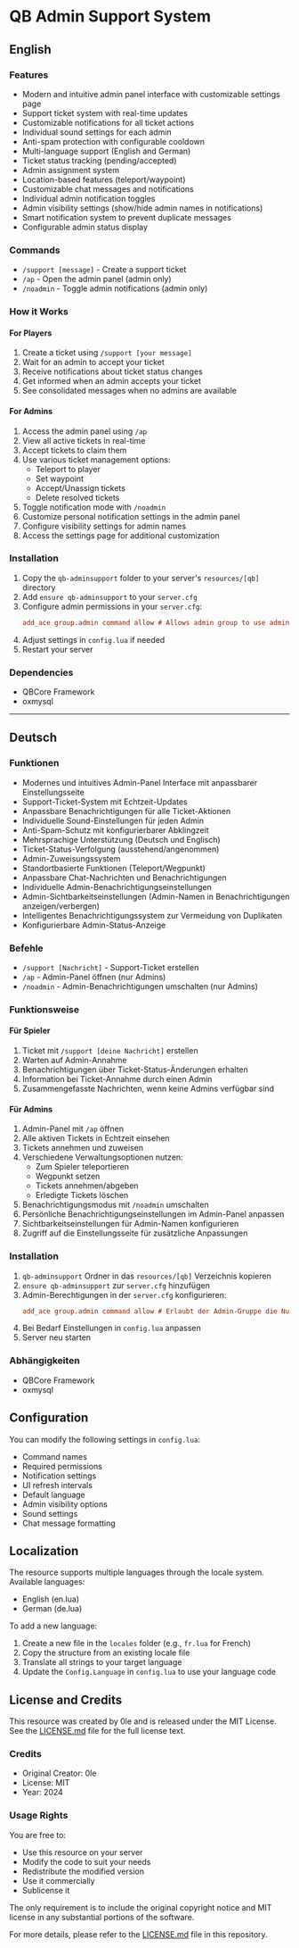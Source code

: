 # QB Admin Support System

## English

### Features
- Modern and intuitive admin panel interface with customizable settings page
- Support ticket system with real-time updates
- Customizable notifications for all ticket actions
- Individual sound settings for each admin
- Anti-spam protection with configurable cooldown
- Multi-language support (English and German)
- Ticket status tracking (pending/accepted)
- Admin assignment system
- Location-based features (teleport/waypoint)
- Customizable chat messages and notifications
- Individual admin notification toggles
- Admin visibility settings (show/hide admin names in notifications)
- Smart notification system to prevent duplicate messages
- Configurable admin status display


### Commands
- `/support [message]` - Create a support ticket
- `/ap` - Open the admin panel (admin only)
- `/noadmin` - Toggle admin notifications (admin only)

### How it Works
#### For Players
1. Create a ticket using `/support [your message]`
2. Wait for an admin to accept your ticket
3. Receive notifications about ticket status changes
4. Get informed when an admin accepts your ticket
5. See consolidated messages when no admins are available

#### For Admins
1. Access the admin panel using `/ap`
2. View all active tickets in real-time
3. Accept tickets to claim them
4. Use various ticket management options:
   - Teleport to player
   - Set waypoint
   - Accept/Unassign tickets
   - Delete resolved tickets
5. Toggle notification mode with `/noadmin`
6. Customize personal notification settings in the admin panel
7. Configure visibility settings for admin names
8. Access the settings page for additional customization

### Installation
1. Copy the `qb-adminsupport` folder to your server's `resources/[qb]` directory
2. Add `ensure qb-adminsupport` to your `server.cfg`
3. Configure admin permissions in your `server.cfg`:
   ```cfg
   add_ace group.admin command allow # Allows admin group to use admin commands
   ```
4. Adjust settings in `config.lua` if needed
5. Restart your server

### Dependencies
- QBCore Framework
- oxmysql

---

## Deutsch

### Funktionen
- Modernes und intuitives Admin-Panel Interface mit anpassbarer Einstellungsseite
- Support-Ticket-System mit Echtzeit-Updates
- Anpassbare Benachrichtigungen für alle Ticket-Aktionen
- Individuelle Sound-Einstellungen für jeden Admin
- Anti-Spam-Schutz mit konfigurierbarer Abklingzeit
- Mehrsprachige Unterstützung (Deutsch und Englisch)
- Ticket-Status-Verfolgung (ausstehend/angenommen)
- Admin-Zuweisungssystem
- Standortbasierte Funktionen (Teleport/Wegpunkt)
- Anpassbare Chat-Nachrichten und Benachrichtigungen
- Individuelle Admin-Benachrichtigungseinstellungen
- Admin-Sichtbarkeitseinstellungen (Admin-Namen in Benachrichtigungen anzeigen/verbergen)
- Intelligentes Benachrichtigungssystem zur Vermeidung von Duplikaten
- Konfigurierbare Admin-Status-Anzeige

### Befehle
- `/support [Nachricht]` - Support-Ticket erstellen
- `/ap` - Admin-Panel öffnen (nur Admins)
- `/noadmin` - Admin-Benachrichtigungen umschalten (nur Admins)

### Funktionsweise
#### Für Spieler
1. Ticket mit `/support [deine Nachricht]` erstellen
2. Warten auf Admin-Annahme
3. Benachrichtigungen über Ticket-Status-Änderungen erhalten
4. Information bei Ticket-Annahme durch einen Admin
5. Zusammengefasste Nachrichten, wenn keine Admins verfügbar sind

#### Für Admins
1. Admin-Panel mit `/ap` öffnen
2. Alle aktiven Tickets in Echtzeit einsehen
3. Tickets annehmen und zuweisen
4. Verschiedene Verwaltungsoptionen nutzen:
   - Zum Spieler teleportieren
   - Wegpunkt setzen
   - Tickets annehmen/abgeben
   - Erledigte Tickets löschen
5. Benachrichtigungsmodus mit `/noadmin` umschalten
6. Persönliche Benachrichtigungseinstellungen im Admin-Panel anpassen
7. Sichtbarkeitseinstellungen für Admin-Namen konfigurieren
8. Zugriff auf die Einstellungsseite für zusätzliche Anpassungen

### Installation
1. `qb-adminsupport` Ordner in das `resources/[qb]` Verzeichnis kopieren
2. `ensure qb-adminsupport` zur `server.cfg` hinzufügen
3. Admin-Berechtigungen in der `server.cfg` konfigurieren:
   ```cfg
   add_ace group.admin command allow # Erlaubt der Admin-Gruppe die Nutzung von Admin-Befehlen
   ```
4. Bei Bedarf Einstellungen in `config.lua` anpassen
5. Server neu starten

### Abhängigkeiten
- QBCore Framework
- oxmysql

## Configuration

You can modify the following settings in `config.lua`:

- Command names
- Required permissions
- Notification settings
- UI refresh intervals
- Default language
- Admin visibility options
- Sound settings
- Chat message formatting

## Localization

The resource supports multiple languages through the locale system. Available languages:

- English (en.lua)
- German (de.lua)

To add a new language:
1. Create a new file in the `locales` folder (e.g., `fr.lua` for French)
2. Copy the structure from an existing locale file
3. Translate all strings to your target language
4. Update the `Config.Language` in `config.lua` to use your language code

## License and Credits

This resource was created by 0le and is released under the MIT License. See the [LICENSE.md](LICENSE.md) file for the full license text.

### Credits
- Original Creator: 0le
- License: MIT
- Year: 2024

### Usage Rights
You are free to:
- Use this resource on your server
- Modify the code to suit your needs
- Redistribute the modified version
- Use it commercially
- Sublicense it

The only requirement is to include the original copyright notice and MIT license in any substantial portions of the software.

For more details, please refer to the [LICENSE.md](LICENSE.md) file in this repository.
